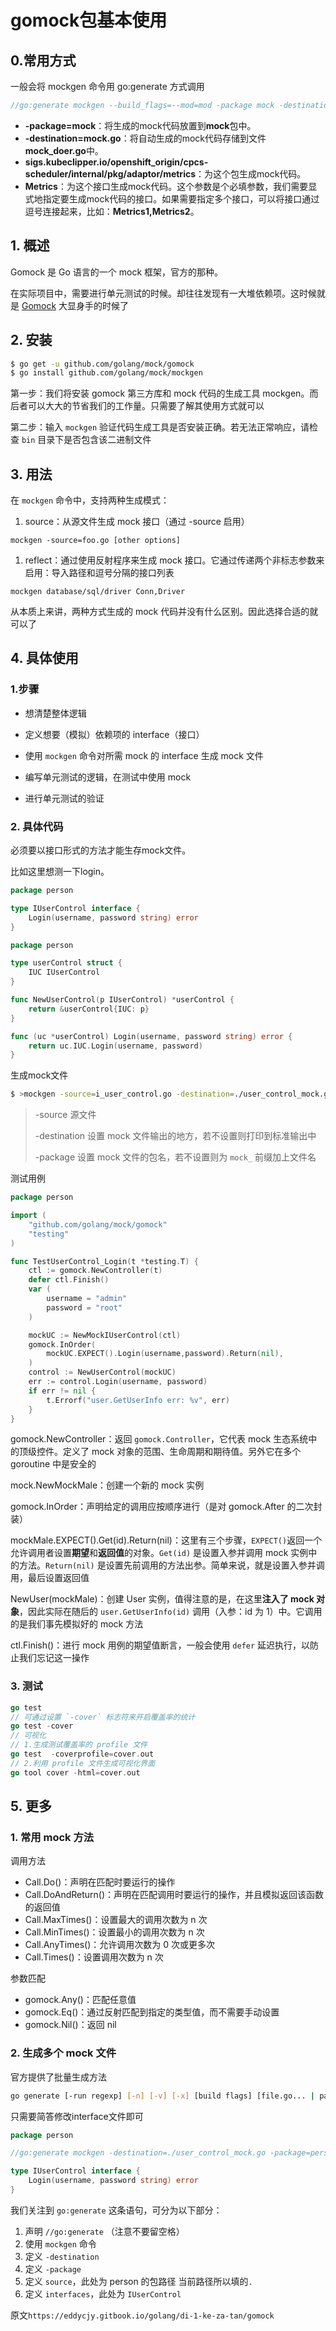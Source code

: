 # gomock包基本使用

## 0.常用方式

一般会将 mockgen 命令用 go:generate 方式调用

```go
//go:generate mockgen --build_flags=--mod=mod -package mock -destination  mock.go sigs.kubeclipper.io/openshift_origin/cpcs-scheduler/internal/pkg/adaptor/metrics Metrics
```

- **-package=mock**：将生成的mock代码放置到**mock**包中。
- **-destination=mock.go**：将自动生成的mock代码存储到文件**mock_doer.go**中。
- **sigs.kubeclipper.io/openshift_origin/cpcs-scheduler/internal/pkg/adaptor/metrics**：为这个包生成mock代码。
- **Metrics**：为这个接口生成mock代码。这个参数是个必填参数，我们需要显式地指定要生成mock代码的接口。如果需要指定多个接口，可以将接口通过逗号连接起来，比如：**Metrics1,Metrics2**。



## 1. 概述 

Gomock 是 Go 语言的一个 mock 框架，官方的那种。

在实际项目中，需要进行单元测试的时候。却往往发现有一大堆依赖项。这时候就是 [Gomock](https://github.com/golang/mock) 大显身手的时候了



## 2. 安装

```sh
$ go get -u github.com/golang/mock/gomock
$ go install github.com/golang/mock/mockgen
```

第一步：我们将安装 gomock 第三方库和 mock 代码的生成工具 mockgen。而后者可以大大的节省我们的工作量。只需要了解其使用方式就可以

第二步：输入 `mockgen` 验证代码生成工具是否安装正确。若无法正常响应，请检查 `bin` 目录下是否包含该二进制文件

## 3. 用法

在 `mockgen` 命令中，支持两种生成模式：

1. source：从源文件生成 mock 接口（通过 -source 启用）

```
mockgen -source=foo.go [other options]
```

1. reflect：通过使用反射程序来生成 mock 接口。它通过传递两个非标志参数来启用：导入路径和逗号分隔的接口列表

```
mockgen database/sql/driver Conn,Driver
```

从本质上来讲，两种方式生成的 mock 代码并没有什么区别。因此选择合适的就可以了

## 4. 具体使用

### 1.步骤

* 想清楚整体逻辑

* 定义想要（模拟）依赖项的 interface（接口）

* 使用 `mockgen` 命令对所需 mock 的 interface 生成 mock 文件

* 编写单元测试的逻辑，在测试中使用 mock

* 进行单元测试的验证



### 2. 具体代码

必须要以接口形式的方法才能生存mock文件。

比如这里想测一下login。

```go
package person

type IUserControl interface {
	Login(username, password string) error
}

```



```go
package person

type userControl struct {
	IUC IUserControl
}

func NewUserControl(p IUserControl) *userControl {
	return &userControl{IUC: p}
}

func (uc *userControl) Login(username, password string) error {
	return uc.IUC.Login(username, password)
}

```

生成mock文件

```sh
$ >mockgen -source=i_user_control.go -destination=./user_control_mock.go -package=person
```

> -source 源文件
>
> -destination 设置 mock 文件输出的地方，若不设置则打印到标准输出中
>
> -package 设置 mock 文件的包名，若不设置则为 `mock_` 前缀加上文件名

测试用例

```go
package person

import (
	"github.com/golang/mock/gomock"
	"testing"
)

func TestUserControl_Login(t *testing.T) {
	ctl := gomock.NewController(t)
	defer ctl.Finish()
	var (
		username = "admin"
		password = "root"
	)

	mockUC := NewMockIUserControl(ctl)
	gomock.InOrder(
		mockUC.EXPECT().Login(username,password).Return(nil),
	)
	control := NewUserControl(mockUC)
	err := control.Login(username, password)
	if err != nil {
		t.Errorf("user.GetUserInfo err: %v", err)
	}
}

```

gomock.NewController：返回 `gomock.Controller`，它代表 mock 生态系统中的顶级控件。定义了 mock 对象的范围、生命周期和期待值。另外它在多个 goroutine 中是安全的

mock.NewMockMale：创建一个新的 mock 实例

gomock.InOrder：声明给定的调用应按顺序进行（是对 gomock.After 的二次封装）

mockMale.EXPECT().Get(id).Return(nil)：这里有三个步骤，`EXPECT()`返回一个允许调用者设置**期望**和**返回值**的对象。`Get(id)` 是设置入参并调用 mock 实例中的方法。`Return(nil)` 是设置先前调用的方法出参。简单来说，就是设置入参并调用，最后设置返回值

NewUser(mockMale)：创建 User 实例，值得注意的是，在这里**注入了 mock 对象**，因此实际在随后的 `user.GetUserInfo(id)` 调用（入参：id 为 1）中。它调用的是我们事先模拟好的 mock 方法

ctl.Finish()：进行 mock 用例的期望值断言，一般会使用 `defer` 延迟执行，以防止我们忘记这一操作



### 3. 测试

```go
go test
// 可通过设置 `-cover` 标志符来开启覆盖率的统计
go test -cover
// 可视化
// 1.生成测试覆盖率的 profile 文件
go test  -coverprofile=cover.out
// 2.利用 profile 文件生成可视化界面
go tool cover -html=cover.out
```





## 5. 更多

### 1. 常用 mock 方法

调用方法

- Call.Do()：声明在匹配时要运行的操作
- Call.DoAndReturn()：声明在匹配调用时要运行的操作，并且模拟返回该函数的返回值
- Call.MaxTimes()：设置最大的调用次数为 n 次
- Call.MinTimes()：设置最小的调用次数为 n 次
- Call.AnyTimes()：允许调用次数为 0 次或更多次
- Call.Times()：设置调用次数为 n 次

参数匹配

- gomock.Any()：匹配任意值
- gomock.Eq()：通过反射匹配到指定的类型值，而不需要手动设置
- gomock.Nil()：返回 nil

### 2. 生成多个 mock 文件

官方提供了批量生成方法

```sh
go generate [-run regexp] [-n] [-v] [-x] [build flags] [file.go... | packages]
```

只需要简答修改interface文件即可

```go
package person

//go:generate mockgen -destination=./user_control_mock.go -package=person . IUserControl

type IUserControl interface {
	Login(username, password string) error
}

```



我们关注到 `go:generate` 这条语句，可分为以下部分：

1. 声明 `//go:generate` （注意不要留空格）
2. 使用 `mockgen` 命令
3. 定义 `-destination`
4. 定义 `-package`
5. 定义 `source`，此处为 person 的包路径 当前路径所以填的`.`
6. 定义 `interfaces`，此处为 `IUserControl`



原文`https://eddycjy.gitbook.io/golang/di-1-ke-za-tan/gomock`

